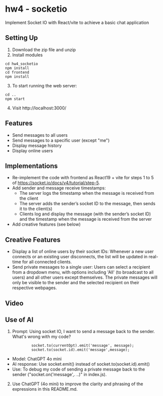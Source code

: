 # hw4 - socketio
Implement Socket IO with React/vite to achieve a basic chat application

## Setting Up
1. Download the zip file and unzip
2. Install modules
```
cd hw4_socketio
npm install
cd frontend
npm install
```
3. To start running the web server:
```
cd ..
npm start
```
4. Visit http://localhost:3000/

## Features
- Send messages to all users
- Send messages to a specific user (except "me")
- Display message history
- Display online users

## Implementations
- Re-implement the code with frontend as React19 + vite for steps 1 to 5 of https://socket.io/docs/v4/tutorial/step-5.
- Add sender and message receive timestamps:
    - The server logs the timestamp when the message is received from the client
    - The server adds the sender’s socket ID to the message, then sends it to the client(s)
    - Clients log and display the message (with the sender’s socket ID) and the timestamp when the message is received from the server
- Add creative features (see below)

## Creative Features
- Display a list of online users by their socket IDs: Whenever a new user connects or an existing user disconnects, the list will be updated in real-time for all connected clients.
- Send private messages to a single user: Users can select a recipient from a dropdown menu, with options including 'All' (to broadcast to all users) and all other users except themselves. The private messages will only be visible to the sender and the selected recipient on their respective webpages.

## Video

## Use of AI
1. Prompt: Using socket IO, I want to send a message back to the sender. What's wrong with my code?
```
            socket.to(currentOpt).emit('message', message); 
            socket.to(socket.id).emit('message',message);
```
- Model: ChatGPT 4o mini
- AI response: Use socket.emit() instead of socket.to(socket.id).emit()
- Use: To debug my code of sending a private message back to the sender ("socket.on('message',. ..)" in index.js).

2. Use ChatGPT (4o mini) to improve the clarity and phrasing of the expressions in this README.md.